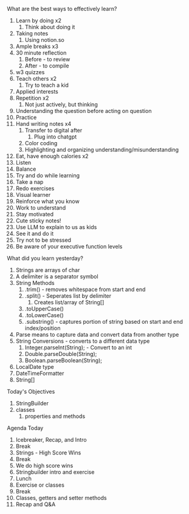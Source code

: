 What are the best ways to effectively learn?

1. Learn by doing x2
   1. Think about doing it
2. Taking notes
   1. Using notion.so
3. Ample breaks x3
4. 30 minute reflection
   1. Before - to review
   2. After - to compile
5. w3 quizzes 
6. Teach others x2
   1. Try to teach a kid
7. Applied interests
8. Repetition x2
   1. Not just actively, but thinking
9.  Understanding the question before acting on question
10. Practice 
11. Hand writing notes x4
    1. Transfer to digital after
        1. Plug into chatgpt
    2. Color coding
    3. Highlighting and organizing understanding/misunderstanding
12. Eat, have enough calories x2
13. Listen
14. Balance
15. Try and do while learning
16. Take a nap
17. Redo exercises
18. Visual learner
19. Reinforce what you know
20. Work to understand
21. Stay motivated
22. Cute sticky notes!
23. Use LLM to explain to us as kids
24. See it and do it
25. Try not to be stressed
26. Be aware of your executive function levels


What did you learn yesterday?

1. Strings are arrays of char
2. A delimiter is a separator symbol
3. String Methods
   1. .trim() - removes whitespace from start and end
   2. .split() - Seperates list by delimiter
      1. Creates list/array of String[]
   3. .toUpperCase() 
   4. .toLowerCase()
   5. .substring() - captures portion of string based on start and end index/position
4. Parse means to capture data and convert data from another type
5. String Conversions - converts to a different data type
   1. Integer.parseInt(String); - Convert to an int
   2. Double.parseDouble(String);
   3. Boolean.parseBoolean(String);
6. LocalDate type
7. DateTimeFormatter
8. String[] 

Today's Objectives

1. StringBuilder
2. classes
   1. properties and methods

Agenda Today

1. Icebreaker, Recap, and Intro
2. Break
3. Strings - High Score Wins 
4. Break
5. We do high score wins
6. Stringbuilder intro and exercise
7. Lunch
8. Exercise or classes
9. Break
10. Classes, getters and setter methods
11. Recap and Q&A